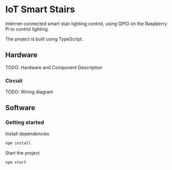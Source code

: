 # IoT Smart Stairs

Internet-connected smart stair lighting control, using GPIO on the Raspberry Pi to control lighting.

The project is built using TypeScript.

## Hardware
TODO: Hardware and Component Description

### Circuit
TODO: Wiring diagram

## Software

### Getting started

Install dependencies

```sh
npm install
```

Start the project

```sh
npm start
```
